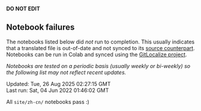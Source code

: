 __DO NOT EDIT__

## Notebook failures

The notebooks listed below did *not* run to completion. This usually indicates
that a translated file is out-of-date and not synced to its
[source counterpart](../en-snapshot/). Notebooks can be run in Colab and synced
using the [GitLocalize project](https://gitlocalize.com/tensorflow/docs-l10n).

*Notebooks are tested on a periodic basis (usually weekly or bi-weekly) so the
following list may not reflect recent updates.*

Updated: Tue, 26 Aug 2025 02:27:15 GMT<br/>
Last run: Sat, 04 Jun 2022 01:46:02 GMT

All <code>site/zh-cn/</code> notebooks pass :)

